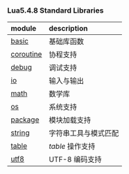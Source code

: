 ### Lua5.4.8 Standard Libraries

| module                                 | description          |
| :------------------------------------- | :------------------- |
| [basic](./Lua%20LIB/basic.lua)         | 基础库函数           |
| [coroutine](./Lua%20LIB/coroutine.lua) | 协程支持             |
| [debug](./Lua%20LIB/debug.lua)         | 调试支持             |
| [io](./Lua%20LIB/io.lua)               | 输入与输出           |
| [math](./Lua%20LIB/math.lua)           | 数学库               |
| [os](./Lua%20LIB/os.lua)               | 系统支持             |
| [package](./Lua%20LIB/package.lua)     | 模块加载支持         |
| [string](./Lua%20LIB/string.lua)       | 字符串工具与模式匹配 |
| [table](./Lua%20LIB/table.lua)         | *table* 操作支持     |
| [utf8](./Lua%20LIB/utf8.lua)           | UTF-8 编码支持       |